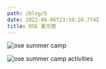 ```yaml
---
path: /blog/5
date: 2022-06-06T23:59:20.774Z
title: OSE 夏令营
---
```

![ose summer camp](/assets/wechatimg1.jpeg "ose summer camp")

![ose summer camp activities](/assets/wechatimg2.jpeg "ose summer camp activities")